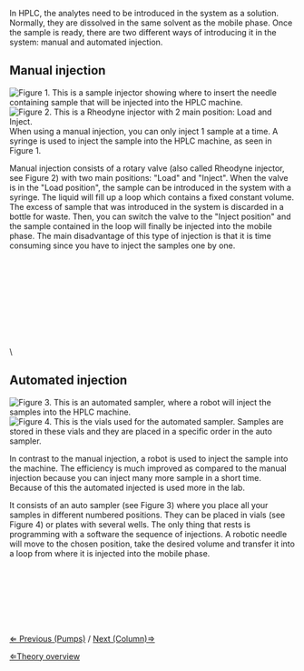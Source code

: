 In HPLC, the analytes need to be introduced in the system as a solution.
Normally, they are dissolved in the same solvent as the mobile phase.
Once the sample is ready, there are two different ways of introducing it
in the system: manual and automated injection.

Manual injection
----------------

![**Figure 1.** This is a sample injector showing where to insert the
needle containing sample that will be injected into the HPLC
machine.]( ManualInjection.png "fig:Figure 1. This is a sample injector showing where to insert the needle containing sample that will be injected into the HPLC machine.")
![**Figure 2.** This is a Rheodyne injector with 2 main position: Load
and
Inject.]( RheodyneValves.png "fig:Figure 2. This is a Rheodyne injector with 2 main position: Load and Inject.")
When using a manual injection, you can only inject 1 sample at a time. A
syringe is used to inject the sample into the HPLC machine, as seen in
Figure 1.

Manual injection consists of a rotary valve (also called Rheodyne
injector, see Figure 2) with two main positions: "Load" and "Inject".
When the valve is in the "Load position", the sample can be introduced
in the system with a syringe. The liquid will fill up a loop which
contains a fixed constant volume. The excess of sample that was
introduced in the system is discarded in a bottle for waste. Then, you
can switch the valve to the "Inject position" and the sample contained
in the loop will finally be injected into the mobile phase. The main
disadvantage of this type of injection is that it is time consuming
since you have to inject the samples one by one.\
\
\
\
\
\
\
\
\
\
\
\

Automated injection
-------------------

![**Figure 3.** This is an automated sampler, where a robot will inject
the samples into the HPLC
machine.]( AutoSampler.png "fig:Figure 3. This is an automated sampler, where a robot will inject the samples into the HPLC machine.")
![**Figure 4.** This is the vials used for the automated sampler.
Samples are stored in these vials and they are placed in a specific
order in the auto
sampler.]( AutoVials.png "fig:Figure 4. This is the vials used for the automated sampler. Samples are stored in these vials and they are placed in a specific order in the auto sampler.")

In contrast to the manual injection, a robot is used to inject the
sample into the machine. The efficiency is much improved as compared to
the manual injection because you can inject many more sample in a short
time. Because of this the automated injected is used more in the lab.

It consists of an auto sampler (see Figure 3) where you place all your
samples in different numbered positions. They can be placed in vials
(see Figure 4) or plates with several wells. The only thing that rests
is programming with a software the sequence of injections. A robotic
needle will move to the chosen position, take the desired volume and
transfer it into a loop from where it is injected into the mobile phase.

\
\
\
\
\
\
\
 [⇐ Previous (Pumps)](/wiki/Pumps "wikilink") / [Next
(Column)⇒](/wiki/Column "wikilink")

[⇐Theory overview](/wiki/HPLC "wikilink")

